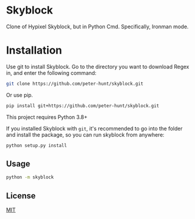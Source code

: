 # Skyblock

Clone of Hypixel Skyblock, but in Python Cmd.
Specifically, Ironman mode.

# Installation
Use git to install Skyblock.
Go to the directory you want to download Regex in, and enter the following command:

```bash
git clone https://github.com/peter-hunt/skyblock.git
```

Or use pip.

```bash
pip install git+https://github.com/peter-hunt/skyblock.git
```

This project requires Python 3.8+

If you installed Skyblock with `git`, it's recommended to go into the folder and install the package, so you can run skyblock from anywhere:
```bash
python setup.py install
```

## Usage
```bash
python -m skyblock
```

## License
[MIT](LICENSE.txt)
